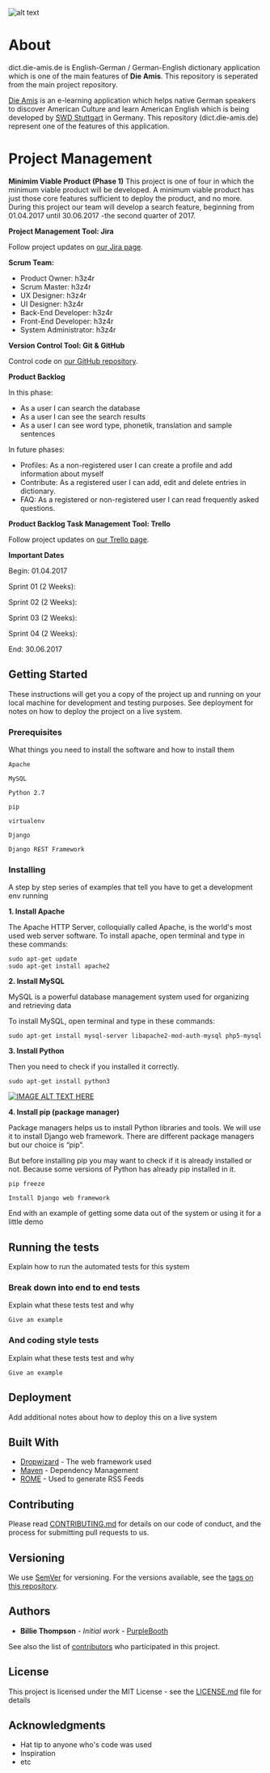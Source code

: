 ![alt text](https://raw.githubusercontent.com/swd-stuttgart/dict.die-amis.de/master/die_amis_project_header.jpg)

# About
dict.die-amis.de is English-German / German-English dictionary application which is one of the main features of **Die Amis**. This repository is seperated from the main project repository.

[Die Amis](http://www.die-amis-de) is an e-learning application which helps native German speakers to discover American Culture and learn American English which is being developed by [SWD Stuttgart](http://github.com/swd-stuttgart) in Germany. This repository (dict.die-amis.de) represent one of the features of this application. 

# Project Management
**Minimim Viable Product (Phase 1)**
This project is one of four in which the minimum viable product will be developed. A minimum viable product has just those core features sufficient to deploy the product, and no more. During this project our team will develop a search feature, beginning from 01.04.2017 until 30.06.2017 -the second quarter of 2017.


**Project Management Tool: Jira**

Follow project updates on [our Jira page](http://#).

**Scrum Team:**

- Product Owner: h3z4r
- Scrum Master: h3z4r
- UX Designer: h3z4r
- UI Designer: h3z4r
- Back-End Developer: h3z4r
- Front-End Developer: h3z4r
- System Administrator: h3z4r

**Version Control Tool: Git & GitHub**

Control code on [our GitHub repository](http://#).

**Product Backlog**

In this phase:
- As a user I can search the database
- As a user I can see the search results
- As a user I can see word type, phonetik, translation and sample sentences

In future phases: 
- Profiles: As a non-registered user I can create a profile and add information about myself
- Contribute: As a registered user I can add, edit and delete entries in dictionary.
- FAQ: As a registered or non-registered user I can read frequently asked questions.

**Product Backlog Task Management Tool: Trello**

Follow project updates on [our Trello page](http://#).

**Important Dates**

Begin: 01.04.2017

Sprint 01 (2 Weeks):

Sprint 02 (2 Weeks): 

Sprint 03 (2 Weeks): 

Sprint 04 (2 Weeks): 

End: 30.06.2017


## Getting Started

These instructions will get you a copy of the project up and running on your local machine for development and testing purposes. See deployment for notes on how to deploy the project on a live system.

### Prerequisites

What things you need to install the software and how to install them

```
Apache
```
```
MySQL
```
```
Python 2.7
```
```
pip
```
```
virtualenv
```
```
Django
```
```
Django REST Framework
```

### Installing

A step by step series of examples that tell you have to get a development env running

**1. Install Apache**

The Apache HTTP Server, colloquially called Apache, is the world's most used web server software. To install apache, open terminal and type in these commands:

```
sudo apt-get update
sudo apt-get install apache2
```

**2. Install MySQL**

MySQL is a powerful database management system used for organizing and retrieving data

To install MySQL, open terminal and type in these commands:
```
sudo apt-get install mysql-server libapache2-mod-auth-mysql php5-mysql
```

**3. Install Python**

Then you need to check if you installed it correctly.

```
sudo apt-get install python3
```

[![IMAGE ALT TEXT HERE](https://img.youtube.com/vi/RhE0kgsEAUE/0.jpg)](https://www.youtube.com/watch?v=RhE0kgsEAUE)

**4. Install pip (package manager)**

Package managers helps us to install Python libraries and tools. We will use it to install Django web framework. There are different package managers but our choice is “pip”.

But before installing pip you may want to check if it is already installed or not. Because some versions of Python has already pip installed in it.
```
pip freeze
```

```
Install Django web framework
```

End with an example of getting some data out of the system or using it for a little demo

## Running the tests

Explain how to run the automated tests for this system

### Break down into end to end tests

Explain what these tests test and why

```
Give an example
```

### And coding style tests

Explain what these tests test and why

```
Give an example
```

## Deployment

Add additional notes about how to deploy this on a live system

## Built With

* [Dropwizard](http://www.dropwizard.io/1.0.2/docs/) - The web framework used
* [Maven](https://maven.apache.org/) - Dependency Management
* [ROME](https://rometools.github.io/rome/) - Used to generate RSS Feeds

## Contributing

Please read [CONTRIBUTING.md](https://gist.github.com/PurpleBooth/b24679402957c63ec426) for details on our code of conduct, and the process for submitting pull requests to us.

## Versioning

We use [SemVer](http://semver.org/) for versioning. For the versions available, see the [tags on this repository](https://github.com/your/project/tags). 

## Authors

* **Billie Thompson** - *Initial work* - [PurpleBooth](https://github.com/PurpleBooth)

See also the list of [contributors](https://github.com/your/project/contributors) who participated in this project.

## License

This project is licensed under the MIT License - see the [LICENSE.md](LICENSE.md) file for details

## Acknowledgments

* Hat tip to anyone who's code was used
* Inspiration
* etc


